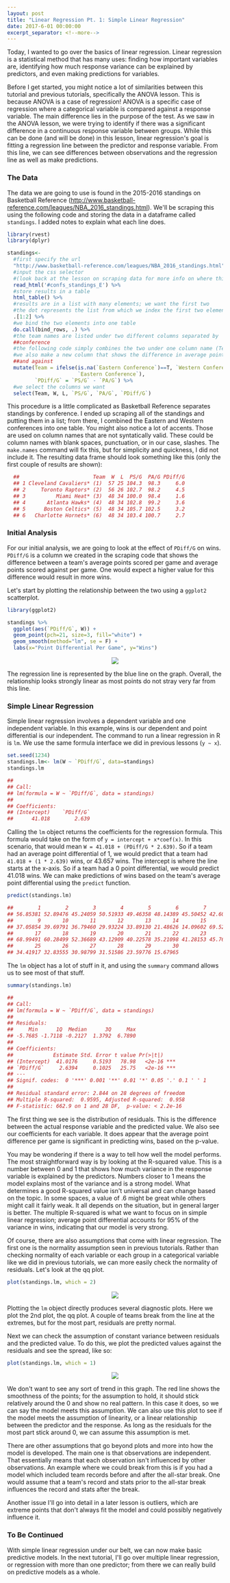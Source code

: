```yaml
---
layout: post
title: "Linear Regression Pt. 1: Simple Linear Regression"
date: 2017-6-01 00:00:00
excerpt_separator: <!--more-->
---
```


Today, I wanted to go over the basics of linear regression. Linear
regression is a statistical method that has many uses: finding how
important variables are, identifying how much response variance can be
explained by predictors, and even making predictions for variables.

<!--more-->

Before I get started, you might notice a lot of similarities between
this tutorial and previous tutorials, specifically the ANOVA lesson.
This is because ANOVA is a case of regression! ANOVA is a specific case
of regression where a categorical variable is compared against a
response variable. The main difference lies in the purpose of the test.
As we saw in the ANOVA lesson, we were trying to identify if there was a
significant difference in a continuous response variable between groups.
While this can be done (and will be done) in this lesson, linear
regression's goal is fitting a regression line between the predictor and
response variable. From this line, we can see differences between
observations and the regression line as well as make predictions.

### The Data ###

The data we are going to use is found in the 2015-2016 standings on
Basketball Reference
(<http://www.basketball-reference.com/leagues/NBA_2016_standings.html>).
We'll be scraping this using the following code and storing the data in
a dataframe called `standings`. I added notes to explain what each line
does.

```r
library(rvest)
library(dplyr)

standings<-
  #first specify the url
  "http://www.basketball-reference.com/leagues/NBA_2016_standings.html" %>%
  #input the css selector 
  #(look back at the lesson on scraping data for more info on where this is)
  read_html('#confs_standings_E') %>%
  #store results in a table
  html_table() %>%
  #results are in a list with many elements; we want the first two
  #the dot represents the list from which we index the first two elements
  .[1:2] %>%
  #we bind the two elements into one table
  do.call(bind_rows, .) %>%
  #the team names are listed under two different columns separated by 
  ##conference
  #the following code simply combines the two under one column name (Team)
  #we also make a new column that shows the difference in average points for 
  ##and against
  mutate(Team = ifelse(is.na(`Eastern Conference`)==T, `Western Conference`, 
                       `Eastern Conference`),
         `PDiff/G` = `PS/G` - `PA/G`) %>%
  #we select the columns we want
  select(Team, W, L, `PS/G`, `PA/G`, `PDiff/G`)
 ```

This procedure is a little complicated as Basketball Reference separates
standings by conference. I ended up scraping all of the standings and
putting them in a list; from there, I combined the Eastern and Western
conferences into one table. You might also notice a lot of accents.
Those are used on column names that are not syntatically valid. These
could be column names with blank spaces, punctuation, or in our case,
slashes. The `make.names` command will fix this, but for simplicity and
quickness, I did not include it. The resulting data frame should look
something like this (only the first couple of results are shown):
```r
  ##                        Team  W  L  PS/G  PA/G PDiff/G
  ## 1 Cleveland Cavaliers* (1)  57 25 104.3  98.3     6.0
  ## 2     Toronto Raptors* (2)  56 26 102.7  98.2     4.5
  ## 3          Miami Heat* (3)  48 34 100.0  98.4     1.6
  ## 4       Atlanta Hawks* (4)  48 34 102.8  99.2     3.6
  ## 5      Boston Celtics* (5)  48 34 105.7 102.5     3.2
  ## 6   Charlotte Hornets* (6)  48 34 103.4 100.7     2.7
```
### Initial Analysis ###

For our initial analysis, we are going to look at the effect of
`PDiff/G` on wins. `PDiff/G` is a column we created in the scraping code
that shows the difference between a team's average points scored per
game and average points scored against per game. One would expect a
higher value for this difference would result in more wins.

Let's start by plotting the relationship between the two using a
`ggplot2` scatterplot.
```r
library(ggplot2)

standings %>%
  ggplot(aes(`PDiff/G`, W)) +
  geom_point(pch=21, size=3, fill="white") +
  geom_smooth(method="lm", se = F) +
  labs(x="Point Differential Per Game", y="Wins")
```
<center><img src="/images/initial.PNG"></center>

The regression line is represented by the blue line on the graph.
Overall, the relationship looks strongly linear as most points do not
stray very far from this line.

### Simple Linear Regression ###

Simple linear regression involves a dependent variable and one
independent variable. In this example, wins is our dependent and point
differential is our independent. The command to run a linear regression
in R is `lm`. We use the same formula interface we did in previous
lessons (`y ~ x`).
```r
set.seed(1234)
standings.lm<- lm(W ~ `PDiff/G`, data=standings)
standings.lm

## 
## Call:
## lm(formula = W ~ `PDiff/G`, data = standings)
## 
## Coefficients:
## (Intercept)    `PDiff/G`  
##      41.018        2.639
```
Calling the `lm` object returns the coefficients for the regression
formula. This formula would take on the form of
`y = intercept + x*coef(x)`. In this scenario, that would mean
`W = 41.018 + (PDiff/G * 2.639)`. So if a team had an average point
differential of 1, we would predict that a team had
`41.018 + (1 * 2.639)` wins, or 43.657 wins. The intercept is where the
line starts at the x-axis. So if a team had a 0 point differential, we
would predict 41.018 wins. We can make predictions of wins based on the
team's average point differential using the `predict` function.
```r
predict(standings.lm)

##        1        2        3        4        5        6        7        8 
## 56.85381 52.89476 45.24059 50.51933 49.46358 48.14389 45.50452 42.60122 
##        9       10       11       12       13       14       15       16 
## 37.05854 39.69791 36.79460 29.93224 33.89130 21.48626 14.09602 69.52279 
##       17       18       19       20       21       22       23       24 
## 68.99491 60.28499 52.36689 43.12909 40.22578 35.21098 41.28153 45.76846 
##       25       26       27       28       29       30 
## 34.41917 32.83555 30.98799 31.51586 23.59776 15.67965
```
The `lm` object has a lot of stuff in it, and using the `summary`
command allows us to see most of that stuff.
```r
summary(standings.lm)

## 
## Call:
## lm(formula = W ~ `PDiff/G`, data = standings)
## 
## Residuals:
##     Min      1Q  Median      3Q     Max 
## -5.7685 -1.7118 -0.2127  1.3792  6.7890 
## 
## Coefficients:
##             Estimate Std. Error t value Pr(>|t|)    
## (Intercept)  41.0176     0.5193   78.98   <2e-16 ***
## `PDiff/G`     2.6394     0.1025   25.75   <2e-16 ***
## ---
## Signif. codes:  0 '***' 0.001 '**' 0.01 '*' 0.05 '.' 0.1 ' ' 1
## 
## Residual standard error: 2.844 on 28 degrees of freedom
## Multiple R-squared:  0.9595, Adjusted R-squared:  0.958 
## F-statistic: 662.9 on 1 and 28 DF,  p-value: < 2.2e-16
```
The first thing we see is the distribution of residuals. This is the
difference between the actual response variable and the predicted value.
We also see our coefficients for each variable. It does appear that the
average point difference per game is significant in predicting wins,
based on the p-value.

You may be wondering if there is a way to tell how well the model
performs. The most straightforward way is by looking at the R-squared
value. This is a number between 0 and 1 that shows how much variance in
the response variable is explained by the predictors. Numbers closer to
1 means the model explains most of the variance and is a strong model.
What determines a good R-squared value isn't universal and can change
based on the topic. In some spaces, a value of .6 might be great while
others might call it fairly weak. It all depends on the situation, but
in general larger is better. The multiple R-squared is what we want to
focus on in simple linear regression; average point differential
accounts for 95% of the variance in wins, indicating that our model is
very strong.

Of course, there are also assumptions that come with linear regression.
The first one is the normality assumption seen in previous tutorials.
Rather than checking normality of each variable or each group in a
categorical variable like we did in previous tutorials, we can more
easily check the normality of residuals. Let's look at the qq plot.
```r
plot(standings.lm, which = 2)
```
<center><img src="/images/normality.PNG"></center>

Plotting the `lm` object directly produces several diagnostic plots.
Here we plot the 2nd plot, the qq plot. A couple of teams break from the
line at the extremes, but for the most part, residuals are pretty
normal.

Next we can check the assumption of constant variance between residuals
and the predicted value. To do this, we plot the predicted values
against the residuals and see the spread, like so:
```r
plot(standings.lm, which = 1)
```
<center><img src="/images/convar.PNG"></center>

We don't want to see any sort of trend in this graph. The red line shows
the smoothness of the points; for the assumption to hold, it should
stick relatively around the 0 and show no real pattern. In this case it
does, so we can say the model meets this assumption. We can also use
this plot to see if the model meets the assumption of linearity, or a
linear relationship between the predictor and the response. As long as
the residuals for the most part stick around 0, we can assume this
assumption is met.

There are other assumptions that go beyond plots and more into how the
model is developed. The main one is that observations are independent.
That essentially means that each observation isn't influenced by other
observations. An example where we could break from this is if you had a
model which included team records before and after the all-star break.
One would assume that a team's record and stats prior to the all-star
break influences the record and stats after the break.

Another issue I'll go into detail in a later lesson is outliers, which
are extreme points that don't always fit the model and could possibly
negatively influence it.

### To Be Continued ###

With simple linear regression under our belt, we can now make basic
predictive models. In the next tutorial, I'll go over multiple linear
regression, or regression with more than one predictor; from there we
can really build on predictive models as a whole.
